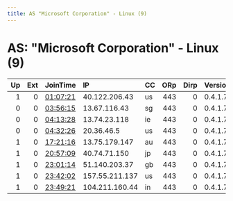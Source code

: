 ```yaml
---
title: AS "Microsoft Corporation" - Linux (9)
---
```


# AS: "Microsoft Corporation" - Linux (9)

|   Up |   Ext | JoinTime                                                                                            | IP             | CC   |   ORp |   Dirp | Version   | Contact   | Nickname   |   eFamMembers |
|-----:|------:|:----------------------------------------------------------------------------------------------------|:---------------|:-----|------:|-------:|:----------|:----------|:-----------|--------------:|
|    1 |     0 | [01:07:21](https://metrics.torproject.org/rs.html#details/933AE6936511EDB0C6DCB50EF905851F78D32761) | 40.122.206.43  | us   |   443 |      0 | 0.4.1.7   | None      | Unnamed    |             1 |
|    0 |     0 | [03:56:15](https://metrics.torproject.org/rs.html#details/CA5BAFAA95F5E0620D8FC49CA55E4E889CD38CD5) | 13.67.116.43   | sg   |   443 |      0 | 0.4.1.7   | None      | Unnamed    |             1 |
|    0 |     0 | [04:13:28](https://metrics.torproject.org/rs.html#details/D4B7009B05A8BD0F5D1EA8A302F9CBB5FD9C5199) | 13.74.23.118   | ie   |   443 |      0 | 0.4.1.7   | None      | Unnamed    |             1 |
|    0 |     0 | [04:32:26](https://metrics.torproject.org/rs.html#details/8C6380323FB29254345AF7947464D36AF9C1E908) | 20.36.46.5     | us   |   443 |      0 | 0.4.1.7   | None      | Unnamed    |             1 |
|    1 |     0 | [17:21:16](https://metrics.torproject.org/rs.html#details/BC8EFA1A7828A0735C74E3DFC998859B8B9946A6) | 13.75.179.147  | au   |   443 |      0 | 0.4.1.7   | None      | Unnamed    |             1 |
|    1 |     0 | [20:57:09](https://metrics.torproject.org/rs.html#details/73BC766723121B3A19345D7B663E1CE2AF0CDF57) | 40.74.71.150   | jp   |   443 |      0 | 0.4.1.7   | None      | Unnamed    |             1 |
|    1 |     0 | [23:01:14](https://metrics.torproject.org/rs.html#details/B62AA39A7E807C499BCD8C012175FBDB8E0AFF7B) | 51.140.203.37  | gb   |   443 |      0 | 0.4.1.7   | None      | Unnamed    |             1 |
|    1 |     0 | [23:42:02](https://metrics.torproject.org/rs.html#details/D2E1F7FD0B80AF970CD11F32D5BC9A4BBD2DEB7C) | 157.55.211.137 | us   |   443 |      0 | 0.4.1.7   | None      | Unnamed    |             1 |
|    1 |     0 | [23:49:21](https://metrics.torproject.org/rs.html#details/53BD8E835A3FB32556E6B728E72FEE9741689ACB) | 104.211.160.44 | in   |   443 |      0 | 0.4.1.7   | None      | Unnamed    |             1 |

